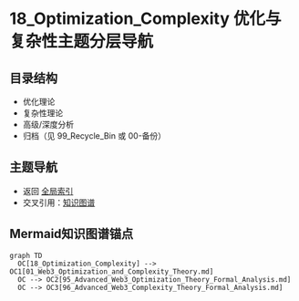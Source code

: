 # 18_Optimization_Complexity 优化与复杂性主题分层导航

## 目录结构
- 优化理论
- 复杂性理论
- 高级/深度分析
- 归档（见 99_Recycle_Bin 或 00-备份）

## 主题导航
- 返回 [全局索引](../00_Index_and_Classification.md)
- 交叉引用：[知识图谱](../00_Knowledge_Graph.md)

## Mermaid知识图谱锚点
```mermaid
graph TD
  OC[18_Optimization_Complexity] --> OC1[01_Web3_Optimization_and_Complexity_Theory.md]
  OC --> OC2[95_Advanced_Web3_Optimization_Theory_Formal_Analysis.md]
  OC --> OC3[96_Advanced_Web3_Complexity_Theory_Formal_Analysis.md]
``` 